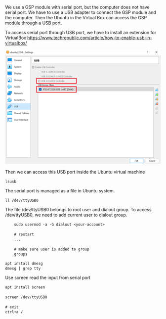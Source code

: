 We use a GSP module with serial port, but the computer does not have serial port. We have to use a USB adapter to connect the GSP module and the computer. Then the Ubuntu in the Virtual Box can access the GSP module through a USB port. 


To access serial port through USB port, we have to install an extension for VirtualBox
https://www.techrepublic.com/article/how-to-enable-usb-in-virtualbox/

![](./usb.png)

Then we can access this USB port inside the Ubuntu virtual machine
```
lsusb
```


The serial port is managed as a file in Ubuntu system.
```
ll /dev/ttyUSB0
```

The file /dev/ttyUSB0 belongs to root user and dialout group. 
To access /dev/ttyUSB0, we need to add current user to dialout group. 
```
    sudo usermod -a -G dialout <your-account>
    
    # restart
    ...

    # make sure user is added to group
    groups
```

```
apt install dmesg
dmesg | grep tty
```


Use screen read the input from serial port
```
apt install screen

screen /dev/ttyUSB0

# exit
ctrl+a /
```

